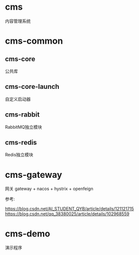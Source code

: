 # cms
内容管理系统

# cms-common
## cms-core
公共库

## cms-core-launch
自定义启动器

## cms-rabbit
RabbitMQ独立模块

## cms-redis
Redis独立模块

# cms-gateway
网关
gateway + nacos + hystrix + openfeign

参考: 

https://blog.csdn.net/AI_STUDENT_QYB/article/details/121121715
https://blog.csdn.net/qq_38380025/article/details/102968559


# cms-demo
演示程序